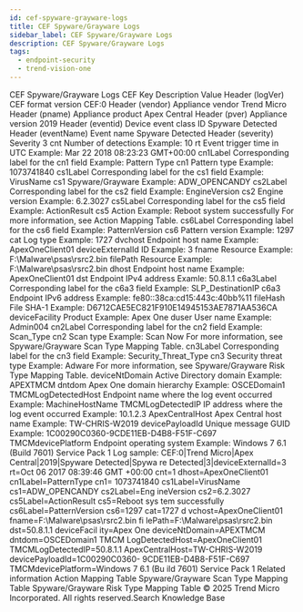 ```yaml
---
id: cef-spyware-grayware-logs
title: CEF Spyware/Grayware Logs
sidebar_label: CEF Spyware/Grayware Logs
description: CEF Spyware/Grayware Logs
tags:
  - endpoint-security
  - trend-vision-one
---
```


 CEF Spyware/Grayware Logs CEF Key Description Value Header (logVer) CEF format version CEF:0 Header (vendor) Appliance vendor Trend Micro Header (pname) Appliance product Apex Central Header (pver) Appliance version 2019 Header (eventid) Device event class ID Spyware Detected Header (eventName) Event name Spyware Detected Header (severity) Severity 3 cnt Number of detections Example: 10 rt Event trigger time in UTC Example: Mar 22 2018 08:23:23 GMT+00:00 cn1Label Corresponding label for the cn1 field Example: Pattern Type cn1 Pattern type Example: 1073741840 cs1Label Corresponding label for the cs1 field Example: VirusName cs1 Spyware/Grayware Example: ADW_OPENCANDY cs2Label Corresponding label for the cs2 field Example: EngineVersion cs2 Engine version Example: 6.2.3027 cs5Label Corresponding label for the cs5 field Example: ActionResult cs5 Action Example: Reboot system successfully For more information, see Action Mapping Table. cs6Label Corresponding label for the cs6 field Example: PatternVersion cs6 Pattern version Example: 1297 cat Log type Example: 1727 dvchost Endpoint host name Example: ApexOneClient01 deviceExternalId ID Example: 3 fname Resource Example: F:\\Malware\\psas\\rsrc2.bin filePath Resource Example: F:\\Malware\\psas\\rsrc2.bin dhost Endpoint host name Example: ApexOneClient01 dst Endpoint IPv4 address Examle: 50.8.1.1 c6a3Label Corresponding label for the c6a3 field Example: SLP_DestinationIP c6a3 Endpoint IPv6 address Example: fe80::38ca:cd15:443c:40bb%11 fileHash File SHA-1 Example: D6712CAE5EC821F910E14945153AE7871AA536CA deviceFacility Product Example: Apex One duser User name Example: Admin004 cn2Label Corresponding label for the cn2 field Example: Scan_Type cn2 Scan type Example: Scan Now For more information, see Spyware/Grayware Scan Type Mapping Table. cn3Label Corresponding label for the cn3 field Example: Security_Threat_Type cn3 Security threat type Example: Adware For more information, see Spyware/Grayware Risk Type Mapping Table. deviceNtDomain Active Directory domain Example: APEXTMCM dntdom Apex One domain hierarchy Example: OSCEDomain1 TMCMLogDetectedHost Endpoint name where the log event occurred Example: MachineHostName TMCMLogDetectedIP IP address where the log event occurred Example: 10.1.2.3 ApexCentralHost Apex Central host name Example: TW-CHRIS-W2019 devicePayloadId Unique message GUID Example: 1C00290C0360-9CDE11EB-D4B8-F51F-C697 TMCMdevicePlatform Endpoint operating system Example: Windows 7 6.1 (Build 7601) Service Pack 1 Log sample: CEF:0|Trend Micro|Apex Central|2019|Spyware Detected|Spywa re Detected|3|deviceExternalId=3 rt=Oct 06 2017 08:39:46 GMT +00:00 cnt=1 dhost=ApexOneClient01 cn1Label=PatternType cn1= 1073741840 cs1Label=VirusName cs1=ADW_OPENCANDY cs2Label=Eng ineVersion cs2=6.2.3027 cs5Label=ActionResult cs5=Reboot sys tem successfully cs6Label=PatternVersion cs6=1297 cat=1727 d vchost=ApexOneClient01 fname=F:\\Malware\\psas\\rsrc2.bin fi lePath=F:\\Malware\\psas\\rsrc2.bin dst=50.8.1.1 deviceFacil ity=Apex One deviceNtDomain=APEXTMCM dntdom=OSCEDomain1 TMCM LogDetectedHost=ApexOneClient01 TMCMLogDetectedIP=50.8.1.1 ApexCentralHost=TW-CHRIS-W2019 devicePayloadId=1C00290C0360- 9CDE11EB-D4B8-F51F-C697 TMCMdevicePlatform=Windows 7 6.1 (Bu ild 7601) Service Pack 1 Related information Action Mapping Table Spyware/Grayware Scan Type Mapping Table Spyware/Grayware Risk Type Mapping Table © 2025 Trend Micro Incorporated. All rights reserved.Search Knowledge Base